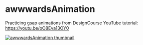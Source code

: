 # awwwardsAnimation
Practicing gsap animations from DesignCourse YouTube tutorial: 
https://youtu.be/oO8Eva13OY0

[![awwwardsAnimation thumbnail](https://repository-images.githubusercontent.com/450175934/0c3ade7a-6b3e-46d9-974f-986fd60455e8)](https://aschnitkey.github.io/awwwardsAnimation/)
